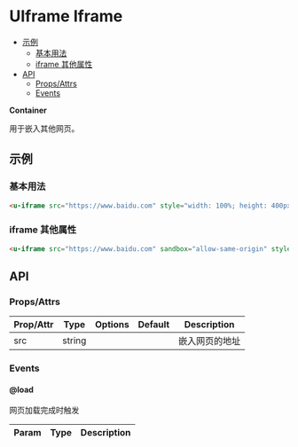 <!-- 该 README.md 根据 api.yaml 和 docs/*.md 自动生成，为了方便在 GitHub 和 NPM 上查阅。如需修改，请查看源文件 -->

# UIframe Iframe

- [示例](#示例)
    - [基本用法](#基本用法)
    - [iframe 其他属性](#iframe-其他属性)
- [API]()
    - [Props/Attrs](#propsattrs)
    - [Events](#events)

**Container**

用于嵌入其他网页。

## 示例
### 基本用法

``` html
<u-iframe src="https://www.baidu.com" style="width: 100%; height: 400px;"></u-iframe>
```

### iframe 其他属性

``` html
<u-iframe src="https://www.baidu.com" sandbox="allow-same-origin" style="width: 100%; height: 400px"></u-iframe>
```

## API
### Props/Attrs

| Prop/Attr | Type | Options | Default | Description |
| --------- | ---- | ------- | ------- | ----------- |
| src | string |  |  | 嵌入网页的地址 |

### Events

#### @load

网页加载完成时触发

| Param | Type | Description |
| ----- | ---- | ----------- |

